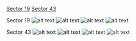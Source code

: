 [Sector 19](#sector19)
[Sector 43](#sector43)

<a name = "sector19"></a>
Sector 19
![alt text](/images/KELT-07_Sector_19/KELT-07_Sector_19_a_TimeSeries.png)
![alt text](/images/KELT-07_Sector_19/KELT-07_Sector_19_b_FoldedLightCurve.png)
![alt text](/images/KELT-07_Sector_19/KELT-07_Sector_19_b_IndividualTransitsWithFit.png)
![alt text](/images/KELT-07_Sector_19/KELT-07_Sector_19_c_TimingResiduals.png)

<a name = "sector43"></a>
Sector 43
![alt text](/images/KELT-07_Sector_43/KELT-07_Sector_43_a_TimeSeries.png)
![alt text](/images/KELT-07_Sector_43/KELT-07_Sector_43_b_FoldedLightCurve.png)
![alt text](/images/KELT-07_Sector_43/KELT-07_Sector_43_b_IndividualTransitsWithFit.png)
![alt text](/images/KELT-07_Sector_43/KELT-07_Sector_43_c_TimingResiduals.png)

